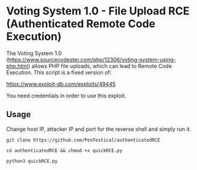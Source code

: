 # Voting System 1.0 - File Upload RCE (Authenticated Remote Code Execution)

The Voting System 1.0 (https://www.sourcecodester.com/php/12306/voting-system-using-php.html) allows PHP file uploads, which can lead to Remote Code Execution. This script is a fixed version of:

https://www.exploit-db.com/exploits/49445

You need credentials in order to use this exploit.

## Usage

Change host IP, attacker IP and port for the reverse shell and simply run it.

`git clone https://github.com/PenTestical/authenticatedRCE`

`cd authenticatedRCE && chmod +x quickRCE.py`

`python3 quickRCE.py`

